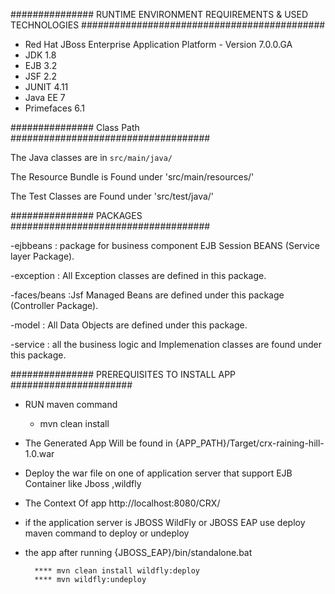 ###############  RUNTIME ENVIRONMENT REQUIREMENTS & USED TECHNOLOGIES ############################################
- Red Hat JBoss Enterprise Application Platform - Version 7.0.0.GA
- JDK 1.8
- EJB 3.2
- JSF 2.2
- JUNIT 4.11
- Java EE 7
- Primefaces 6.1

###############  Class Path ####################################

The Java classes are in `src/main/java/` 

The Resource Bundle is Found under 'src/main/resources/' 

The Test Classes are Found under 'src/test/java/' 

############### PACKAGES ####################################

-ejbbeans : package for business component EJB Session BEANS (Service layer Package).

-exception : All Exception classes are defined in this package.

-faces/beans :Jsf Managed Beans are defined under this package (Controller Package).

-model : All Data Objects are defined under this package.

-service : all the business logic and Implemenation classes are found under this package. 



###############  PREREQUISITES TO INSTALL APP  ######################


- RUN maven command 
   
   * mvn clean install 

- The Generated App Will be found in {APP_PATH}/Target/crx-raining-hill-1.0.war 

- Deploy the war file on one of application server that support EJB Container like Jboss ,wildfly

- The Context Of app http://localhost:8080/CRX/

- if the application server is JBOSS WildFly or JBOSS EAP use deploy maven command to deploy or undeploy
- the app after running {JBOSS_EAP}/bin/standalone.bat

		**** mvn clean install wildfly:deploy
		**** mvn wildfly:undeploy
   

